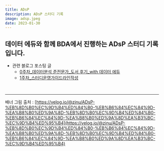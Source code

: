 ```yaml
---
title: ADsP
description: ADsP 스터디 기록 
image: adsp.jpeg
date: 2023-01-30
---
```

## 데이터 에듀와 함께 BDA에서 진행하는 ADsP 스터디 기록입니다.
- 관련 블로그 포스팅 글
    - [0주차_데이터분석 준전문가_도서 후기_with 데이터 에듀](https://whatareyoudoingz.github.io/blog/twelfth)
    - [1주차_스터디운영가이드라인작성](https://whatareyoudoingz.github.io/blog/eleventh)

<br/>

-------
배너 그림 출처 : [https://velog.io/@zinu/ADsP-%EB%8D%B0%EC%9D%B4%ED%84%B0-%EB%B6%84%EC%84%9D-%EA%B8%B0%ED%9A%8D-%EB%8D%B0%EC%9D%B4%ED%84%B0-%EB%B6%84%EC%84%9D-%EA%B8%B0%ED%9A%8D%EA%B3%BC-%EC%9D%B4%ED%95%B4](https://velog.io/@zinu/ADsP-%EB%8D%B0%EC%9D%B4%ED%84%B0-%EB%B6%84%EC%84%9D-%EA%B8%B0%ED%9A%8D-%EB%8D%B0%EC%9D%B4%ED%84%B0-%EB%B6%84%EC%84%9D-%EA%B8%B0%ED%9A%8D%EA%B3%BC-%EC%9D%B4%ED%95%B4)
